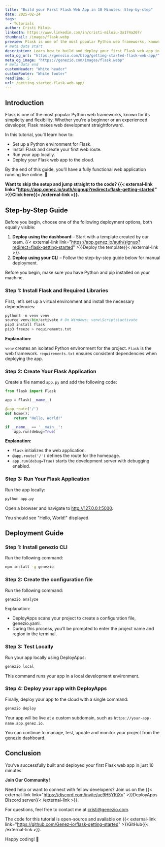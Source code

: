```yaml
---
title: "Build your First Flask Web App in 10 Minutes: Step-by-step"
date: 2025-02-24
tags:
  - Tutorials
author: Cristi Miloiu
linkedIn: https://www.linkedin.com/in/cristi-miloiu-3a174a267/
thumbnail: /images/flask.webp
preview: Flask is one of the most popular Python web frameworks, known for its simplicity and flexibility. Whether you're a beginner or an experienced developer, Flask makes web development straightforward.
# meta data start
description: Learn how to build and deploy your first Flask web app in just 10 minutes. Follow this step-by-step tutorial for beginners and get your project online fast.
meta_og_url: "https://genezio.com/blog/getting-started-flask-web-app/"
meta_og_image: "https://genezio.com/images/flask.webp"
# meta data end
customHeader: "White header"
customFooter: "White footer"
readTime: 5
url: /getting-started-flask-web-app/
---
```


## Introduction

Flask is one of the most popular Python web frameworks, known for its simplicity and flexibility. Whether you're a beginner or an experienced developer, Flask makes web development straightforward.

In this tutorial, you’ll learn how to:

- Set up a Python environment for Flask.
- Install Flask and create your first web route.
- Run your app locally.
- Deploy your Flask web app to the cloud.

By the end of this guide, you’ll have a fully functional web application running live online. 🚀

**Want to skip the setup and jump straight to the code? {{< external-link link="https://app.genez.io/auth/signup?redirect=flask-getting-started" >}}Click here{{< /external-link >}}.**

## Step-by-Step Guide

Before you begin, choose one of the following deployment options, both equally visible:

1. **Deploy using the dashboard** – Start with a template created by our team. {{< external-link link="https://app.genez.io/auth/signup?redirect=flask-getting-started" >}}Deploy the template{{< /external-link >}}.
2. **Deploy using your CLI** – Follow the step-by-step guide below for manual deployment.

Before you begin, make sure you have Python and pip installed on your machine.

### Step 1: Install Flask and Required Libraries

First, let’s set up a virtual environment and install the necessary dependencies:

```python
python3 -m venv venv
source venv/bin/activate # On Windows: venv\Scripts\activate
pip3 install flask
pip3 freeze > requirements.txt
```

**Explanation:**

`venv` creates an isolated Python environment for the project.
`Flask` is the web framework.
`requirements.txt` ensures consistent dependencies when deploying the app.

### Step 2: Create Your Flask Application

Create a file named `app.py` and add the following code:

```python
from flask import Flask

app = Flask(__name__)

@app.route('/')
def home():
    return "Hello, World!"

if __name__ == '__main__':
    app.run(debug=True)
```

**Explanation:**

- `Flask` initializes the web application.
- `@app.route('/')` defines the route for the homepage.
- `app.run(debug=True)` starts the development server with debugging enabled.

### Step 3: Run Your Flask Application

Run the app locally:

```bash
python app.py
```

Open a browser and navigate to http://127.0.0.1:5000.

You should see "Hello, World!" displayed.

## Deployment Guide

### Step 1: Install genezio CLI

Run the following command:

```bash
npm install -g genezio
```

### Step 2: Create the configuration file

Run the following command:

```bash
genezio analyze
```

Explanation:

- DeployApps scans your project to create a configuration file, genezio.yaml.
- During this process, you’ll be prompted to enter the project name and region in the terminal.

### Step 3: Test Locally

Run your app locally using DeployApps:

```bash
genezio local
```

This command runs your app in a local development environment.

### Step 4: Deploy your app with DeployApps

Finally, deploy your app to the cloud with a single command:

```bash
genezio deploy
```

Your app will be live at a custom subdomain, such as
`https://your-app-name.app.genez.io`.

You can continue to manage, test, update and monitor your project from the genezio dashboard.

## Conclusion

You’ve successfully built and deployed your first Flask web app in just 10 minutes.

**Join Our Community!**

Need help or want to connect with fellow developers? Join us on the {{< external-link link="https://discord.com/invite/uc9H5YKjXv" >}}DeployApps Discord server{{< /external-link >}}.

For questions, feel free to contact me at cristi@genezio.com.

The code for this tutorial is open-source and available on {{< external-link link="https://github.com/Genez-io/flask-getting-started" >}}GitHub{{< /external-link >}}.

Happy coding! 🚀
